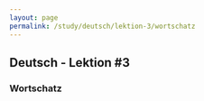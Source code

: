 ```yaml
---
layout: page
permalink: /study/deutsch/lektion-3/wortschatz
---
```


## Deutsch - Lektion #3

### Wortschatz